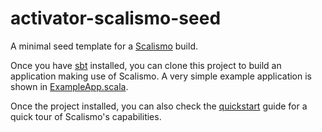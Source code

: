 # activator-scalismo-seed
A minimal seed template for a [Scalismo](https://github.com/unibas-gravis/scalismo) build.

Once you have [sbt](http://www.scala-sbt.org/release/tutorial/Setup.html) installed, you can clone this project to build an application making use of Scalismo. A very simple example application is shown in [ExampleApp.scala](https://github.com/unibas-gravis/activator-scalismo-seed/blob/master/src/main/scala/com/example/ExampleApp.scala).

Once the project installed, you can also check the [quickstart](https://github.com/unibas-gravis/scalismo/wiki/quickstart) guide for a quick tour of Scalismo's capabilities.
